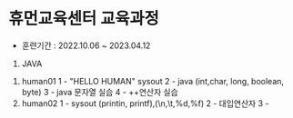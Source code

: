 # 휴먼교육센터 교육과정
- 훈련기간 : 2022.10.06 ~ 2023.04.12

1. JAVA
1) human01
1 - "HELLO HUMAN" sysout
2 - java (int,char, long, boolean, byte)
3 - java 문자열 실습
4 - ++연산자 실습
2) human02
1 - sysout (printin, printf),(\n,\t,%d,%f)
2 - 대입연산자
3 - 